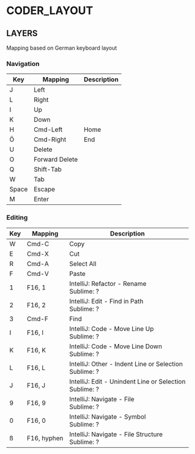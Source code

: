 # CODER_LAYOUT

## LAYERS

Mapping based on German keyboard layout

### Navigation

 Key | Mapping | Description
  --- | ---- | ----
 J | Left | 
 L | Right | 
 I | Up | 
 K | Down | 
 H | Cmd-Left | Home 
 Ö | Cmd-Right | End
 U | Delete |
 O | Forward Delete |
 Q | Shift-Tab | 
 W | Tab |
 Space | Escape |
 M | Enter |

### Editing

 Key | Mapping | Description
  --- | ---- | ----
 W | Cmd-C | Copy 
 E | Cmd-X | Cut
 R | Cmd-A | Select All
 F | Cmd-V | Paste
 1 | F16, 1 | IntelliJ: Refactor - Rename <br> Sublime: ?
 2 | F16, 2 | IntelliJ: Edit - Find in Path <br> Sublime: ? 
 3 | Cmd-F | Find
 I | F16, I | IntelliJ: Code - Move Line Up <br> Sublime: ?
 K | F16, K | IntelliJ: Code - Move Line Down <br> Sublime: ?
 L | F16, L | IntelliJ: Other - Indent Line or Selection <br> Sublime: ?
 J | F16, J | IntelliJ: Edit - Unindent Line or Selection <br> Sublime: ?
 9 | F16, 9 | IntelliJ: Navigate - File <br> Sublime: ?
 0 | F16, 0 | IntelliJ: Navigate - Symbol <br> Sublime: ?
 ß | F16, hyphen | IntelliJ: Navigate - File Structure <br> Sublime: ?
